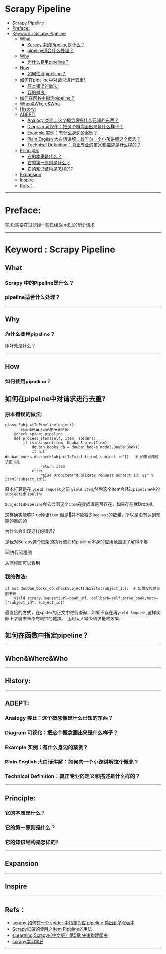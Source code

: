 # Scrapy Pipeline

<!-- TOC -->

- [Scrapy Pipeline](#scrapy-pipeline)
- [Preface:](#preface)
- [Keyword : Scrapy Pipeline](#keyword--scrapy-pipeline)
    - [What](#what)
        - [Scrapy 中的Pipeline是什么？](#scrapy-中的pipeline是什么)
        - [pipeline适合什么处理？](#pipeline适合什么处理)
    - [Why](#why)
        - [为什么要用pipeline？](#为什么要用pipeline)
    - [How](#how)
        - [如何使用pipelline？](#如何使用pipelline)
    - [如何在pipeline中对请求进行去重?](#如何在pipeline中对请求进行去重)
        - [原本错误的做法:](#原本错误的做法)
        - [我的做法:](#我的做法)
    - [如何在函数中指定pipeline？](#如何在函数中指定pipeline)
    - [When&Where&Who](#whenwherewho)
    - [History:](#history)
    - [ADEPT:](#adept)
        - [Analogy 类比：这个概念像是什么已知的东西？](#analogy-类比这个概念像是什么已知的东西)
        - [Diagram 可视化：把这个概念画出来是什么样子？](#diagram-可视化把这个概念画出来是什么样子)
        - [Example 实例：有什么身边的案例？](#example-实例有什么身边的案例)
        - [Plain English 大白话讲解：如何向一个小孩讲解这个概念？](#plain-english-大白话讲解如何向一个小孩讲解这个概念)
        - [Technical Definition：真正专业的定义和描述是什么样的？](#technical-definition真正专业的定义和描述是什么样的)
    - [Principle:](#principle)
        - [它的本质是什么？](#它的本质是什么)
        - [它的第一原则是什么？](#它的第一原则是什么)
        - [它的知识结构是怎样的?](#它的知识结构是怎样的)
    - [Expansion](#expansion)
    - [Inspire](#inspire)
    - [Refs：](#refs)

<!-- /TOC -->

---

# Preface:

需求:需要在过滤掉一些已经Send过的历史请求


---

# Keyword : Scrapy Pipeline

## What

### Scrapy 中的Pipeline是什么？



### pipeline适合什么处理？

---

## Why

### 为什么要用pipeline？

即好处是什么？

---

## How

### 如何使用pipelline？


## 如何在pipeline中对请求进行去重?

### 原本错误的做法:

```
class SubjectIdPipeline(object):
    '''过滤掉已请求过的图书元链接'''
    @check_spider_pipeline
    def process_item(self, item, spider):
        if isinstance(item, DoubanSubjectItem):
            douban_books_db = douban_books_model.DoubanBook()
            if not douban_books_db.checkSubjectIdExists(item['subject_id']):  # 如果没爬过该图书元
                return item
            else:
                raise DropItem("duplicate request subject_id: %s" % item['subject_id'])

```

原本打算是在 `yield request`之前 `yield item`,然后这个item会经过`pipeline`中的`SubjectIdPipeline`

`SubjectIdPipeline`会去检测这个`item`在数据库是否存在，如果存在就Drop掉。

这样确实能够Drop掉该`item` 但是并不能减少`Request`的数量，所以是没有达到预期的目的的

为什么会出现这样的错误?

是我对Scrapy这个框架的执行流程和pipeline本身的应用范围还了解得不够

![执行流程图](https://ws4.sinaimg.cn/large/006tNbRwgy1fw9un40z7uj31kw0yz49b.jpg)

从流程图可以看到

### 我的做法:

```
if not douban_books_db.checkSubjectIdExists(subject_id):  # 如果没爬过该图书元
    yield scrapy.Request(url=book_url, callback=self.parse_book,meta={"subject_id": subject_id})
```

最直接的方式，在spider的正文中进行查询，如果不存在再`yield Request`,这样实际上才能去重原有爬过的链接， 达到大大减少请求量的效果。

## 如何在函数中指定pipeline？


---

## When&Where&Who


---

## History:


---

## ADEPT:

### Analogy 类比：这个概念像是什么已知的东西？
### Diagram 可视化：把这个概念画出来是什么样子？
### Example 实例：有什么身边的案例？
### Plain English 大白话讲解：如何向一个小孩讲解这个概念？
### Technical Definition：真正专业的定义和描述是什么样的？

---

## Principle:

### 它的本质是什么？

### 它的第一原则是什么？

### 它的知识结构是怎样的?


---

## Expansion


---

## Inspire


----

## Refs：

- [scrapy 如何在一个 spider 中指定对应 pipeline 输出到多张表中](https://www.v2ex.com/t/372925)
- [Scrapy框架的使用之Item Pipeline的用法](https://juejin.im/post/5af95280f265da0ba17ca1ba)
- [《Learning Scrapy》（中文版）第5章 快速构建爬虫](https://www.jianshu.com/p/9d1e00dc40e4)
- [scrapy学习笔记](https://blog.bombox.org/2016-09-11/scrapy-start/)


---








